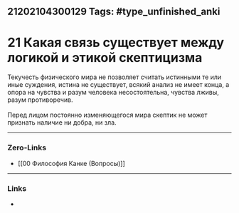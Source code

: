 21202104300129
Tags: #type_unfinished_anki
---
# 21 Какая связь существует между логикой и этикой скептицизма

Текучесть физического мира не позволяет считать истинными те или иные суждения, истина не существует, всякий анализ не имеет конца, а опора на чувства и разум человека несостоятельна, чувства лживы, разум противоречив.<br><br>Перед лицом постоянно изменяющегося мира скептик не может признать наличие ни добра, ни зла.

---
### Zero-Links
- [[00 Философия Канке (Вопросы)]]
---
### Links
-